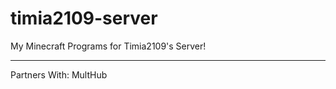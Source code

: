 timia2109-server
================

My Minecraft Programs for Timia2109's Server!

-------------------------------------------------------------------------------------------------------------
Partners With: MultHub
